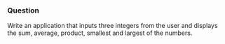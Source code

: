 <h3>Question</h3>

Write an application that inputs three integers from the user and displays the sum, average,
product, smallest and largest of the numbers.